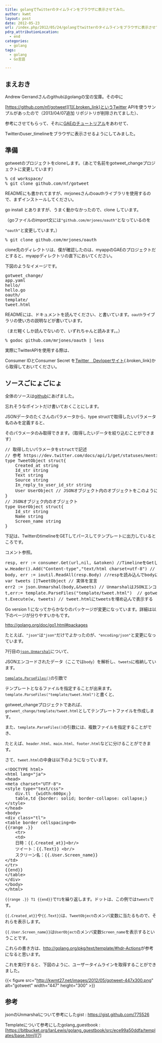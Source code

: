 ```yaml
---
title: golangでTwitterのタイムラインをブラウザに表示させてみた。
author: kwmt
layout: post
date: 2012-05-23
url: /index.php/2012/05/24/golangでtwitterのタイムラインをブラウザに表示させてみ/
pdrp_attributionLocation:
  - end
categories:
  - golang
tags:
  - golang
  - Go言語

---
```

## まえおき

Andrew Gerrandさんのgithubはgolangの宝の宝庫。その中に
  
[https://github.com/nf/gotweet][1]{.broken_link}というTwitter APIを使うサンプルがあったので（2013/04/07追加 リポジトリが削除されてました）、
  
参考にさせてもらって、それに[GAEのチュートリアル][2]をあわせて、
  
Twitterのuser_timelineをブラウザに表示させるようにしてみました。 

## 準備

gotweetのプロジェクトをcloneします。（あとで名前をgotweet_changeプロジェクトに変更しています） 

<pre class="terminal">% cd workspace/
% git clone github.com/nf/gotweet
</pre>

READMEにも書かれてますが、mrjonesさんのoauthライブラリを使用するので、まずインストールしてください。
  
go install とありますが、うまく動かなかったので、clone しています。
  
（goファイルのimport文には`"github.com/mrjones/oauth"`となっているのを
  
`"oauth"`と変更しています。） 

<pre class="terminal">% git clone github.com/mrjones/oauth
</pre>

clone先のディレクトリは、僕が確認したのは、myappのGAEのプロジェクトだとすると、myappディレクトリの直下においてください。
  
下図のようなイメージです。 

<pre class="terminal">gotweet_change/
app.yaml
hello/
hello.go
oauth/
template/
tweet.html
</pre>

READMEには、ドキュメントを読んでください、と書いています。`oauth`ライブラリの使い方の説明などが書いています。
  
（まだ軽くしか読んでないので、いずれちゃんと読みます。。） 

<pre class="terminal">% godoc github.com/mrjones/oauth | less
</pre>

実際にTwitterAPIを使用する際は、
  
Consumer IDとConsumer Secret を[Twitter　Devloperサイト][3]{.broken_link}から取得しておいてください。 

## ソースごにょごにょ

全体のソースは[github][4]にあげました。
  
忘れそうなポイントだけ書いておくことにします。 

<!--more-->

JSONデータのたくさんのパラメータから、type structで取得したいパラメータ名のみを定義すると、
  
そのパラメータのみ取得できます。（取得したいデータを絞り込むことができます） 

<pre class="go">// 取得したいパラメータをstructで記述
// 参考 https://dev.twitter.com/docs/api/1/get/statuses/mentions
type TweetObject struct{
    Created_at string
    Id_str string
    Text string
    Source string
    In_reply_to_user_id_str string
    User UserObject // JSONオブジェクト内のオブジェクトをこのように定義する。
}
// JSONオブジェク内のオブジェクト
type UserObject struct{
    Id_str string
    Name string
    Screen_name string
}
</pre>

下記は、TwitterのtimelineをGETしてパースしてテンプレートに出力しているところです。
  
コメント参照。 

<pre class="go">resp, err := consumer.Get(url,nil, &atoken) //TimelineをGetしてrespに格納
w.Header().Add("Content-type","text/html charset=utf-8") // ヘッダー追加
body, err := ioutil.ReadAll(resp.Body) //respを読み込んでbodyに格納
var tweets []TweetObject // 実体を宣言
err2 := json.Unmarshal(body,&tweets) // UnmarshalはJSONエンコードデータをパースします
t,err:= template.ParseFiles("template/tweet.html")  // gotweet_change/template/tweet.html　に配置
t.Execute(w, tweets) // tweet.htmlにtweetsを埋め込んで表示する
</pre>

Go version 1 になってからかなりのパッケージが変更になっています。詳細は以下のページが分りやすいかもです。
  
<http://golang.org/doc/go1.html#packages> 

たとえば、`"json"`は`"json"`だけでよかったのが、`"encoding/json"`と変更になっています。 

7行目の[`json.Unmarshal`][5]について、
  
JSONエンコードされたデータ（ここでは`body`）を解析し、`tweets`に格納しています。 

[`template.ParseFiles()`][6]の引数で
  
テンプレートとなるファイルを指定することが出来ます。`template.ParseFiles("template/tweet.html")`と書くと、
  
gotweet_changeプロジェクトであれば、`gotweet_change/template/tweet.html`としてテンプレートファイルを作成します。 

また、`template.ParseFiles()`の引数には、複数ファイルを指定することができ、
  
たとえば、`header.html、main.html、footer.html`などに分けることができます。 

さて、`tweet.html`の中身は以下のようになっています。 

<pre class="go">&lt;!DOCTYPE html&gt;
&lt;html lang="ja"&gt;
&lt;head&gt;
&lt;meta charset="UTF-8"&gt;
&lt;style type="text/css"&gt;
    div.tl  {width:600px;}
    table,td {border: solid; border-collapse: collapse;}
&lt;/style&gt;
&lt;/head&gt;
&lt;body&gt;
&lt;div class="tl"&gt;
&lt;table border cellspacing=0&gt;
{{range .}}
    &lt;tr&gt;
    &lt;td&gt;
    日時：{{.Created_at}}&lt;br/&gt;
    ツイート：{{.Text}} &lt;br/&gt;
    スクリーン名：{{.User.Screen_name}}
&lt;/td&gt;
&lt;/tr&gt;
{{end}}
&lt;/table&gt;
&lt;/div&gt;
&lt;/body&gt;
&lt;/html&gt;
</pre>

`{{range .}} T1 {{end}}`で`T1`を繰り返します。ドットは、この例では`tweets`です。
  
`{{.Created_at}}`や`{{.Text}}`は、`TweetObject`のメンバ変数に当たるもので、それらを表示します。 

`{{.User.Screen_name}}`は`UserObject`のメンバ変数`Screen_name`を表示するということです。
  
これらの書き方は、<a href="http://golang.org/pkg/text/template/#hdr-Actions" target="_blank">http://golang.org/pkg/text/template/#hdr-Actions</a>が参考になると思います。 

これを実行すると、下図のように、ユーザータイムラインを取得することができました。 

{{< figure src="http://kwmt27.net/images/2012/05/gotweet-447x300.png" alt="gotweet" width="447" height="300" >}}

## 参考

jsonのUnmarshalについて参考にしたgist
:   <https://gist.github.com/775526>

Templateについて参考にしたgolang_guestbook
:   [https://bitbucket.org/IanLewis/golang_guestbook/src/ece99a50ddfa/templates/base.html][7]

 [1]: https://github.com/nf/gotweet
 [2]: http://androg.seesaa.net/article/267361381.html
 [3]: http://dev.twitter.com/apps/new
 [4]: https://github.com/kwmt/gotweet_change
 [5]: http://golang.org/src/pkg/encoding/json/decode.go
 [6]: http://golang.org/src/pkg/html/template/template.go?h=ParseFiles#L283
 [7]: https://bitbucket.org/IanLewis/golang_guestbook/src/ece99a50ddfa/templates/base.html